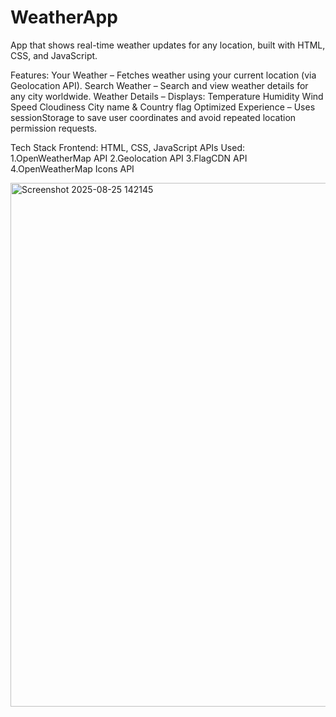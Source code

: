 # WeatherApp
App that shows real-time weather updates for any location, built with HTML, CSS, and JavaScript.

Features:
Your Weather – Fetches weather using your current location (via Geolocation API).
Search Weather – Search and view weather details for any city worldwide.
Weather Details – Displays:
Temperature 
Humidity 
Wind Speed 
Cloudiness 
City name & Country flag 
Optimized Experience – Uses sessionStorage to save user coordinates and avoid repeated location permission requests.

Tech Stack
Frontend: HTML, CSS, JavaScript
APIs Used:
  1.OpenWeatherMap API
  2.Geolocation API
  3.FlagCDN API
  4.OpenWeatherMap Icons API

<img width="1660" height="838" alt="Screenshot 2025-08-25 142145" src="https://github.com/user-attachments/assets/11f74753-603e-469f-b7ac-e9d6b446af13" />

